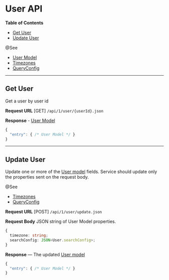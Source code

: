 <!---
 - Copyright (C) 2007-2018 Crafter Software Corporation. All Rights Reserved.
 -
 - This program is licensed under the Crafter Enterprise Software License Agreement,
 - and its use is strictly limited to operation with Crafter CMS Enterprise Edition.
 - Unauthorized use, distribution, or modification is strictly prohibited.
--->

# User API

**Table of Contents**
- [Get User](#get-user)
- [Update User](#update-user)

@See 
- [User Model](../app/src/models/User.ts)
- [Timezones](../app/src/enums/Timezones.ts)
- [QueryConfig](../app/src/models/SearchQuery.ts)

***

## Get User

Get a user by user id

**Request URL** [GET] `/api/1/user/{userId}.json`

**Response** - [User Model](../app/src/models/User.ts)
```js
{
  "entry": { /* User Model */ }
}
```

***

## Update User

Update one or more of the [User model](../app/src/models/User.ts) fields.
Service should update only the properties sent on the request body.

@See 
- [Timezones](../app/src/enums/Timezones.ts)
- [QueryConfig](../app/src/models/SearchQuery.ts)

**Request URL** [POST] `/api/1/user/update.json`

**Request Body** JSON string of User Model properties.
```typescript
{
  timezone: string;
  searchConfig: JSON<User.searchConfig>;
}
```

**Response** — The updated [User model](../app/src/models/User.ts)
```js
{ 
  "entry": { /* User Model */ }
}
```
